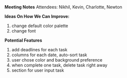 **Meeting Notes**
Attendees: Nikhil, Kevin, Charlotte, Newton

**Ideas On How We Can Improve:**
1. change default color palette
2. change font

**Potential Features**
1. add deadlines for each task
2. columns for each date, auto-sort task
3. user chose color and background preference
4. when complete one task, delete task right away
5. section for user input task

